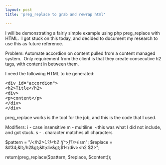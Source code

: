 ```yaml
---
layout: post
title: 'preg_replace to grab and rewrap html'

---
```


I will be demonstrating a fairly simple example using php preg_replace with HTML.  I got stuck on this today, and decided to document my research to use this as future reference.

Problem: Automate accordion on content pulled from a content managed system.  Only requirement from the client is that they create consecutive h2 tags, with content in between them.

I need the following HTML to be generated:
<pre>
&lt;div id=&#34;accordion&#34;&gt;
&lt;h2&gt;Title&lt;/h2&gt;
&lt;div&gt;
&lt;p&gt;content&lt;/p&gt;
&lt;/div&gt;
&lt;/div&gt;
</pre>

preg_replace works is the tool for the job, and this is the code that I used.

Modifiers:
i - case insensitive
m - multiline  ~this was what I did not include, and got stuck.
s - . character matches all characters

$pattern = &#34;/&lt;\/h2&gt;(.*?)&lt;h2 ([^&gt;]*?)&gt;/ism&#34;;
$replace = &#34;&lt;/h2&gt;&lt;div&gt;$1&lt;/div&gt;&lt;h2 $2&gt;&#34;;

return(preg_replace($pattern, $replace, $content));
